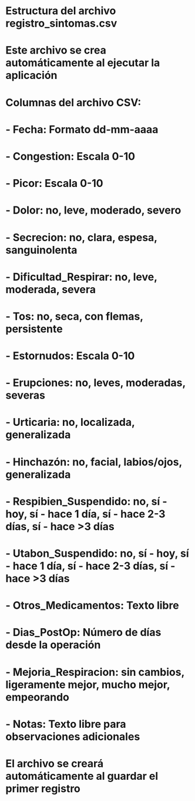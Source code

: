 # Estructura del archivo registro_sintomas.csv
# Este archivo se crea automáticamente al ejecutar la aplicación

# Columnas del archivo CSV:
# - Fecha: Formato dd-mm-aaaa
# - Congestion: Escala 0-10
# - Picor: Escala 0-10
# - Dolor: no, leve, moderado, severo
# - Secrecion: no, clara, espesa, sanguinolenta
# - Dificultad_Respirar: no, leve, moderada, severa
# - Tos: no, seca, con flemas, persistente
# - Estornudos: Escala 0-10
# - Erupciones: no, leves, moderadas, severas
# - Urticaria: no, localizada, generalizada
# - Hinchazón: no, facial, labios/ojos, generalizada
# - Respibien_Suspendido: no, sí - hoy, sí - hace 1 día, sí - hace 2-3 días, sí - hace >3 días
# - Utabon_Suspendido: no, sí - hoy, sí - hace 1 día, sí - hace 2-3 días, sí - hace >3 días
# - Otros_Medicamentos: Texto libre
# - Dias_PostOp: Número de días desde la operación
# - Mejoria_Respiracion: sin cambios, ligeramente mejor, mucho mejor, empeorando
# - Notas: Texto libre para observaciones adicionales

# El archivo se creará automáticamente al guardar el primer registro
